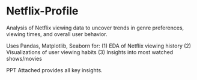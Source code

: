 # Netflix-Profile
Analysis of Netflix viewing data to uncover trends in genre preferences, viewing times, and overall user behavior.

Uses Pandas, Matplotlib, Seaborn for:
(1) EDA of Netflix viewing history
(2) Visualizations of user viewing habits
(3) Insights into most watched shows/movies 

PPT Attached provides all key insights. 

